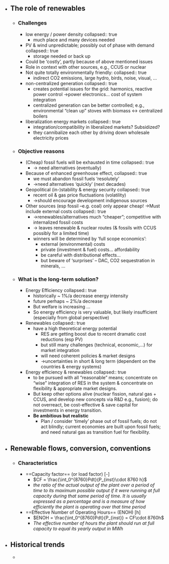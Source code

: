 - ## The role of renewables
	- ### Challenges
		- low energy / power density
		  collapsed:: true
			- much place and many devices needed
		- PV & wind unpredictable; possibly out of phase with demand
		  collapsed:: true
			- storage needed or back up
		- Could be ‘costly’, partly because of above mentioned issues
		- Role in context with other sources, e.g., CCUS or nuclear
		- Not quite totally environmentally friendly:
		  collapsed:: true
			- indirect CO2 emissions, large hydro, birds, noise, visual, ...
		- non-centralized generation
		  collapsed:: true
			- creates potential issues for the grid: harmonics, reactive power control ->power electronics... cost of system integration
			- centralized generation can be better controlled; e.g., environmental “clean up”
			  stoves with biomass ↔ centralized boilers
		- liberalization energy markets
		  collapsed:: true
			- integration/compatibility in liberalized markets? Subsidized?
			- they cannibalize each other by driving down wholesale electricity prices
	- ### Objective reasons
		- (Cheap) fossil fuels will be exhausted in time
		  collapsed:: true
			- -> need alternatives (eventually)
		- Because of enhanced greenhouse effect,
		  collapsed:: true
			- we must abandon fossil fuels ‘resolutely’
			- ->need alternatives ‘quickly’ (next decades)
		- Geopolitical (in-)stability & energy security
		  collapsed:: true
			- recent oil & gas price fluctuations (volatility)
			- ->should encourage development indigenous sources
		- Other sources (esp fossil –e.g. coal) only appear cheap! ->Must include external costs
		  collapsed:: true
			- ->renewables/alternatives much “cheaper”; competitive with internalized fossil costs
			- -> leaves renewable & nuclear routes (& fossils with CCUS possibly for a limited time)
			- winners will be determined by ‘full scope economics’:
				- external (environmental) costs
				- private (investment & fuel) costs... affordability
				- be careful with distributional effects...
				- but beware of ‘surprises’ – DAC, CO2 sequestration in minerals, ...
	- ### What is the long-term solution?
		- Energy Efficiency
		  collapsed:: true
			- historically ~ 1%/a decrease energy intensity
			- future perhaps ~ 2%/a decrease
			- But welfare is increasing ...
			- So energy efficiency is very valuable, but likely insufficient (especially from global perspective)
		- Renewables
		  collapsed:: true
			- have a high theoretical energy potential
				- RES are getting boost due to recent dramatic cost reductions (esp PV)
				- but still many challenges (technical, economic,...) for market integration
				- will need coherent policies & market designs
				- ->uncertainties in short & long term (dependent on the countries & energy systems)
		- Energy efficiency & renewables
		  collapsed:: true
			- to be pursued with all “reasonable” means; concentrate on “wise” integration of RES in the system & concentrate on flexibility & appropriate market designs.
			- But keep other options alive (nuclear fission, natural gas + CCUS, and develop new concepts via R&D e.g., fusion); do not overreact, be cost-effective & save capital for investments in energy transition.
			- **Be ambitious but realistic**
				- Plan / consider ‘timely’ phase out of fossil fuels; do not act blindly; current economies are built upon fossil fuels; and need natural gas as transition fuel for flexibility.
- ## Renewable flows, conversion, conventions
	- ### Characteristics
		- ==Capacity factor== (or load factor) [-]
			- $CF = \frac{\int_0^{8760}Pdt}{P_{inst}\cdot 8760 h}$
			- *the ratio of the actual output of the plant over a period of time to its maximum possible output if it were running at full capacity during that same period of time. It is usually expressed as a percentage and is a measure of how efficiently the plant is operating over that time period*
		- ==Effective Number of Operating Hours== (ENOH) [h]
			- $ENOH = \frac{\int_0^{8760}Pdt}{P_{inst}} = CF\cdot 8760h$
			- *The effective number of hours the plant should run at full capacity to equal its yearly output in MWh*
- ## Historical trends
	-